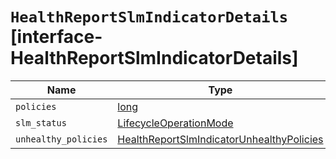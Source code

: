 # `HealthReportSlmIndicatorDetails` [interface-HealthReportSlmIndicatorDetails]

| Name | Type | Description |
| - | - | - |
| `policies` | [long](./long.md) | &nbsp; |
| `slm_status` | [LifecycleOperationMode](./LifecycleOperationMode.md) | &nbsp; |
| `unhealthy_policies` | [HealthReportSlmIndicatorUnhealthyPolicies](./HealthReportSlmIndicatorUnhealthyPolicies.md) | &nbsp; |
